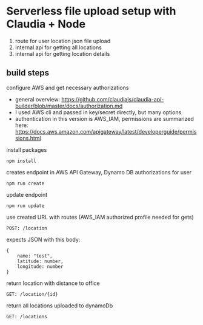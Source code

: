 # Serverless file upload setup with Claudia + Node

1. route for user location json file upload
2. internal api for getting all locations
3. internal api for getting location details

## build steps

configure AWS and get necessary authorizations

-   general overview: https://github.com/claudiajs/claudia-api-builder/blob/master/docs/authorization.md
-   I used AWS cli and passed in key/secret directly, but many options
-   authentication in this version is AWS_IAM, permissions are summarized here: https://docs.aws.amazon.com/apigateway/latest/developerguide/permissions.html

install packages

```
npm install
```

creates endpoint in AWS API Gateway, Dynamo DB authorizations for user

```
npm run create
```

update endpoint

```
npm run update
```

use created URL with routes (AWS_IAM authorized profile needed for gets)

```
POST: /location
```

expects JSON with this body:

```
{
    name: "test",
    latitude: number,
    longitude: number
}
```

return location with distance to office

```
GET: /location/{id}
```

return all locations uploaded to dynamoDb

```
GET: /locations
```
